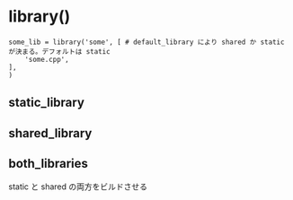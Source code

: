 # library()

```meson.build
some_lib = library('some', [ # default_library により shared か static が決まる。デフォルトは static
    'some.cpp',
],
)
```

## static_library

## shared_library

## both_libraries

static と shared の両方をビルドさせる
